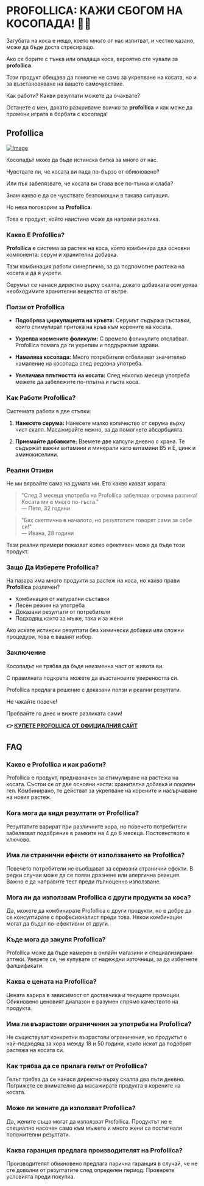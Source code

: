 # PROFOLLICA: КАЖИ СБОГОМ НА КОСОПАДА! 💪✨

Загубата на коса е нещо, което много от нас изпитват, и честно казано, може да бъде доста стресиращо. 

Ако се борите с тънка или опадаща коса, вероятно сте чували за **profollica**. 

Този продукт обещава да помогне не само за укрепване на косата, но и за възстановяване на вашето самочувствие. 

Как работи? Какви резултати можете да очаквате? 

Останете с мен, докато разкриваме всичко за **profollica** и как може да промени играта в борбата с косопада!

## Profollica

[![Image](https://www2.sellhealth.com/2/profollica_012_140x250.jpg)](https://gchaffi.com/XHFse691)

Косопадът може да бъде истинска битка за много от нас. 

Чувствате ли, че косата ви пада по-бързо от обикновено? 

Или пък забелязвате, че косата ви става все по-тънка и слаба?

Знам какво е да се чувствате безпомощни в такава ситуация. 

Но нека поговорим за **Profollica**.

Това е продукт, който наистина може да направи разлика.

### Какво Е Profollica?

**Profollica** е система за растеж на коса, която комбинира два основни компонента: серум и хранителна добавка. 

Тази комбинация работи синергично, за да подпомогне растежа на косата и да я укрепи.

Серумът се нанася директно върху скалпа, докато добавката осигурява необходимите хранителни вещества от вътре.

### Ползи от Profollica

- **Подобрява циркулацията на кръвта:** Серумът съдържа съставки, които стимулират притока на кръв към корените на косата.
  
- **Укрепва космените фоликули:** С времето фоликулите отслабват. Profollica помага да ги укрепим и поддържаме здрави.

- **Намалява косопада:** Много потребители отбелязват значително намаление на косопада след редовна употреба.

- **Увеличава плътността на косата:** След няколко месеца употреба можете да забележите по-плътна и гъста коса.

### Как Работи Profollica?

Системата работи в две стъпки:

1. **Нанесете серума:** Нанесете малко количество от серума върху чист скалп. Масажирайте нежно, за да помогнете абсорбцията.
   
2. **Приемайте добавките:** Вземете две капсули дневно с храна. Те съдържат важни витамини и минерали като витамини B5 и E, цинк и аминокиселини.

### Реални Отзиви

Не ми вярвайте само на думата ми. Ето какво казват хората:

> "След 3 месеца употреба на Profollica забелязах огромна разлика! Косата ми е много по-гъста."  
> — Петя, 32 години

> "Бях скептична в началото, но резултатите говорят сами за себе си!"  
> — Ивана, 28 години

Тези реални примери показват колко ефективен може да бъде този продукт.

### Защо Да Изберете Profollica?

На пазара има много продукти за растеж на коса, но какво прави **Profollica** различен?

- Комбинация от натурални съставки
- Лесен режим на употреба
- Доказани резултати от потребители
- Подходящ както за мъже, така и за жени

Ако искате истински резултати без химически добавки или сложни процедури, това е вашият избор.

### Заключение

Косопадът не трябва да бъде неизменна част от живота ви. 

С правилната подкрепа можете да възстановите увереността си.

Profollica предлага решение с доказани ползи и реални резултати.

Не чакайте повече!

Пробвайте го днес и вижте разликата сами!



**👉 [КУПЕТЕ PROFOLLICA ОТ ОФИЦИАЛНИЯ САЙТ](https://gchaffi.com/XHFse691)**

## FAQ

### Какво е Profollica и как работи?
Profollica е продукт, предназначен за стимулиране на растежа на косата. Състои се от две основни части: хранителна добавка и локален гел. Комбинирано, те действат за укрепване на корените и насърчаване на новия растеж.

### Кога мога да видя резултати от Profollica?
Резултатите варират при различните хора, но повечето потребители забелязват подобрение в рамките на 4 до 6 месеца. Постоянството е ключово.

### Има ли странични ефекти от използването на Profollica?
Повечето потребители не съобщават за сериозни странични ефекти. В редки случаи може да се появи дразнене или алергична реакция. Важно е да направите тест преди пълноценно използване.

### Мога ли да използвам Profollica с други продукти за коса?
Да, можете да комбинирате Profollica с други продукти, но е добре да се консултирате с професионалист преди това. Някои комбинации могат да бъдат по-ефективни от други.

### Къде мога да закупя Profollica?
Profollica може да бъде намерен в онлайн магазини и специализирани аптеки. Уверете се, че купувате от надеждни източници, за да избегнете фалшификати.

### Каква е цената на Profollica?
Цената варира в зависимост от доставчика и текущите промоции. Обикновено ценовият диапазон е разумен спрямо качеството на продукта.

### Има ли възрастови ограничения за употреба на Profollica?
Не съществуват конкретни възрастови ограничения, но продуктът е най-подходящ за хора между 18 и 50 години, които искат да подобрят растежа на косата си.

### Как трябва да се прилага гелът от Profollica?
Гелът трябва да се нанася директно върху скалпа два пъти дневно. Погрижете се внимателно да масажирате продукта в корените на косата.

### Може ли жените да използват Profollica?
Да, жените също могат да използват Profollica. Продуктът не е специално насочен само към мъжете и много жени са постигнали положителни резултати.

### Каква гаранция предлага производителят на Profollica?
Производителят обикновено предлага парична гаранция в случай, че не сте доволни от резултатите след определен период. Проверете условията преди покупка.
